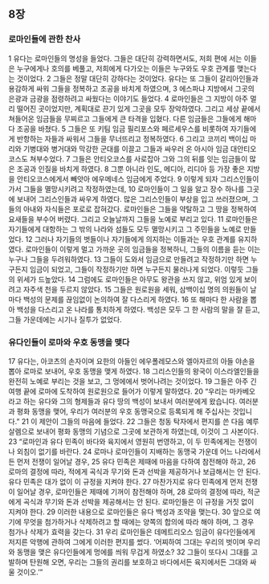 ## 8장
### 로마인들에 관한 찬사
1 유다는 로마인들의 명성을 들었다. 그들은 대단히 강력하면서도, 저희 편에 서는 이들은 누구에게나 호의를 베풀고, 저희에게 다가오는 이들은 누구와도 우호 관계를 맺는다는 것이었다.
2 그들은 정말 대단히 강하다는 것이었다. 유다는 또 그들이 갈리아인들과 용감하게 싸워 그들을 정복하고 조공을 바치게 하였으며,
3 에스파냐 지방에서 그곳의 은광과 금광을 점령하려고 싸웠다는 이야기도 들었다.
4 로마인들은 그 지방이 아주 멀리 떨어진 곳이었지만, 계획대로 끈기 있게 그곳을 모두 장악하였다. 그리고 세상 끝에서 쳐들어온 임금들을 무찌르고 그들에게 큰 타격을 입혔다. 다른 임금들은 그들에게 해마다 조공을 바쳤다.
5 그들은 또 키팀 임금 필리포스와 페르세우스를 비롯하여 자기들에게 반항하는 자들과 싸워서 그들을 무너뜨리고 정복하였다.
6 그리고 코끼리 백이십 마리와 기병대와 병거대와 막강한 군대를 이끌고 그들과 싸우러 온 아시아 임금 대안티오코스도 쳐부수었다.
7 그들은 안티오코스를 사로잡아 그와 그의 뒤를 잇는 임금들이 많은 조공과 인질을 바치게 하였다.
8 그뿐 아니라 인도, 메디아, 리디아 등 가장 좋은 지방을 안티오코스에게서 빼앗아 에우메네스 임금에게 주었다.
9 이렇게 되자 그리스인들이 가서 그들을 멸망시키려고 작정하였는데,
10 로마인들이 그 일을 알고 장수 하나를 그곳에 보내어 그리스인들과 싸우게 하였다. 많은 그리스인들이 부상을 입고 쓰러졌으며, 그들의 아내와 자식들은 포로로 잡혀갔다. 로마인들은 그들을 약탈하고 그 땅을 정복하여 요새들을 부수어 버렸다. 그리고 오늘날까지 그들을 노예로 부리고 있다.
11 로마인들은 자기들에게 대항하는 그 밖의 나라와 섬들도 모두 멸망시키고 그 주민들을 노예로 만들었다.
12 그러나 자기들의 벗들이나 자기들에게 의지하는 이들과는 우호 관계를 유지하였다. 로마인들이 이렇게 멀고 가까운 곳의 임금들을 정복하니, 그들의 이름을 듣는 이는 누구나 그들을 두려워하였다.
13 그들이 도와서 임금으로 만들려고 작정하기만 하면 누구든지 임금이 되었고, 그들이 작정하기만 하면 누구든지 물러나게 되었다. 이렇듯 그들의 위세가 드높았다.
14 그럼에도 로마인들은 아무도 왕관을 쓰지 않고, 위엄 있게 보이려고 자주색 천을 두르지 않았다.
15 그들은 원로원을 세워, 삼백이십 명의 의원들이 날마다 백성의 문제를 끊임없이 논의하여 잘 다스리게 하였다.
16 또 해마다 한 사람을 뽑아 백성을 다스리고 온 나라를 통치하게 하였다. 백성은 모두 그 한 사람의 말을 잘 듣고, 그들 가운데에는 시기나 질투가 없었다.
### 유다인들이 로마와 우호 동맹을 맺다
17 유다는, 아코츠의 손자이며 요한의 아들인 에우폴레모스와 엘아자르의 아들 야손을 뽑아 로마로 보내어, 우호 동맹을 맺게 하였다.
18 그리스인들의 왕국이 이스라엘인들을 완전히 노예로 부리는 것을 보고, 그 멍에에서 벗어나려는 것이었다.
19 그들은 아주 긴 여행 끝에 로마에 도착하여 원로원으로 들어가 이렇게 말하였다.
20 “우리는 마카베오라고 하는 유다와 그의 형제들과 유다 땅의 백성이 보내서 여러분에게 왔습니다. 여러분과 평화 동맹을 맺어, 우리가 여러분의 우호 동맹국으로 등록되게 해 주십사는 것입니다.”
21 이 제안이 그들의 마음에 들었다.
22 그들은 청동 탁자에서 편지를 쓴 다음 예루살렘으로 보내어 평화 동맹의 기념으로 그곳에 보관하게 하였는데, 이것이 그 사본이다.
23 “로마인과 유다 민족이 바다와 육지에서 영원히 번영하고, 이 두 민족에게는 전쟁이나 외침이 없기를 바란다.
24 로마나 로마인들이 지배하는 동맹국 가운데 어느 나라에서든 먼저 전쟁이 일어날 경우,
25 유다 민족은 제때에 마음을 다하여 참전해야 하고,
26 로마의 결정에 따라, 적에게 곡식과 무기와 돈과 선박을 제공하거나 보급해서는 안 된다. 유다 민족은 대가 없이 이 규정을 지켜야 한다.
27 마찬가지로 유다 민족에게 먼저 전쟁이 일어날 경우, 로마인들은 제때에 기꺼이 참전해야 하며,
28 로마의 결정에 따라, 적군에게 곡식과 무기와 돈과 선박을 제공해서는 안 된다. 로마인들은 이 규정을 거짓 없이 지켜야 한다.
29 이러한 내용으로 로마인들은 유다 백성과 조약을 맺는다.
30 앞으로 여기에 무엇을 첨가하거나 삭제하려고 할 때에는 양쪽의 합의에 따라 해야 하며, 그 경우 첨가나 삭제가 효력을 갖는다.
31 우리 로마인들은 데메트리오스 임금이 유다인들에게 저지른 악행에 관하여 그에게 이러한 편지를 썼다. ‘어찌하여 그대는 우리의 벗이며 우리와 동맹을 맺은 유다인들에게 멍에를 씌워 무겁게 하였소?
32 그들이 또다시 그대를 고발하며 탄원해 오면, 우리는 그들의 권리를 보호하고 바다에서든 육지에서든 그대와 싸울 것이오.’”
